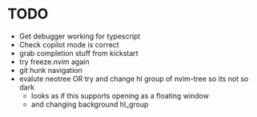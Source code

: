 # TODO

- Get debugger working for typescript
- Check copilot mode is correct
- grab completion stuff from kickstart
- try freeze.nvim again
- git hunk navigation
- evalute neotree OR try and change hl group of nvim-tree so its not so dark
    - looks as if this supports opening as a floating window
    - and changing background hl_group
